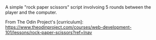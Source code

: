 A simple "rock paper scissors" script involvoing 5 rounds between the player and the computer.

From The Odin Project's [curriculum]:
https://www.theodinproject.com/courses/web-development-101/lessons/rock-paper-scissors?ref=lnav
